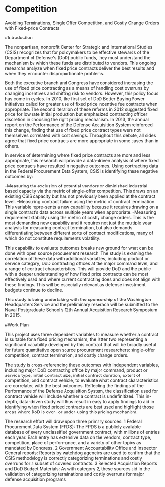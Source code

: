 # Competition
Avoiding Terminations, Single Offer Competition, and Costly Change Orders with Fixed-price Contracts

#Introduction

The nonpartisan, nonprofit Center for Strategic and International Studies (CSIS) recognizes that for policymakers to be effective stewards of the Department of Defense's (DoD) public funds, they must understand the mechanism by which these funds are distributed to vendors. This ongoing researchs analyze when fixed price contracts deliver the best results and when they encounter disproportionate problems.

Both the executive branch and Congress have considered increasing the use of fixed price contracting as a means of handling cost overruns by changing incentives and shifting risk to vendors. However, this policy focus has come in cycles. In 2010, the first set of DoD Better Buying Power Initiatives called for greater use of fixed price incentive fee contracts when appropriate. The second iteration of these reforms in 2012 suggested fixed price for low rate initial production but emphasized contracting officer discretion in choosing the right pricing mechanism. In 2013, the annual report on the Performance of the Defense Acquisition System reinforced this change, finding that use of fixed price contract types were not themselves correlated with cost savings. Throughout this debate, all sides agree that fixed price contracts are more appropriate in some cases than in others.

In service of determining where fixed price contracts are more and less appropriate, this research will provide a data-driven analysis of where fixed price contracts have resulted in negative outcomes. Using contracting data in the Federal Procurement Data System, CSIS is identifying these negative outcomes by:

-Measuring the exclusion of potential vendors or diminished industrial based capacity via the metric of single-offer           competition. This draws on an existing CSIS capacity but has not previously been applied at the contract level.
-Measuring contract failure using the metric of contract termination. This variable repre-sents a new capability because it   requires drawing on a single contract’s data across multiple years when appropriate.
-Measuring requirement stability using the metric of costly change orders. This is the most demanding new capability and it   requires not just the multiple year analysis for measuring contract termination, but also demands differentiating between     different sorts of contract modifications, many of which do not constitute requirements volatility.

This capability to evaluate outcomes breaks new ground for what can be done with open source procurement research. The study is examing the correlation of these data with additional variables, including product or service category, DoD contracting offices at the major command level, and a range of contract characteristics. This will provide DoD and the public with a deeper understanding of how fixed price contracts can be most effectively used and where current contracting does and does not align with these findings. This will be especially relevant as defense investment budgets continue to decline.

This study is being undertaking with the sponsorship of the Washington Headquarters Service and the preliminary reserach will be submitted to the Naval Postgraduate School’s 12th Annual Acquisition Research Symposium in 2015.

#Work Plan

This project uses three dependent variables to measure whether a contract is suitable for a fixed pricing mechanism, the latter two representing a significant capability developed by this contract that will be broadly useful for future quantitative open source procurement researchers: single-offer competition, contract termination, and costly change orders.

The study is cross-referencing these outcomes with independent variables, including major DoD contracting office by major command, product or service type, initial contract size, initial contract duration, extent of competition, and contract vehicle, to evaluate what contract characteristics are correlated with the best outcomes. Reflecting the findings of the Performance of the Defense Acquisition System, the classification used for contract vehicle will include whether a contract is undefinitized. This in-depth, data-driven study will thus result in easy to apply findings to aid in identifying when fixed priced contracts are best used and highlight those areas where DoD is over- or under-using this pricing mechanism.

The research effort will draw upon three primary sources: 1 Federal Procurement Data System (FPDS): The FPDS is a publicly available database of every unclassified government contract, with millions of entries each year. Each entry has extensive data on the vendors, contract type, competition, place of performance, and a variety of other topics as mandated by Congress.
2 Government Accountability Office and Inspector General reports: Reports by watchdog agencies are used to confirm that the CSIS methodology is correctly categorizing terminations and costly overruns for a subset of covered contracts. 3 Selected Acquisition Reports and DoD Budget Materials: As with category 2, these sources aid in the validation of categorizing terminations and costly overruns for major defense acquisition programs.
